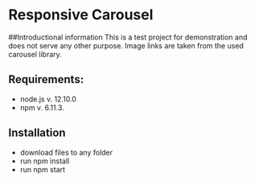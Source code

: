# Responsive Carousel

##Introductional information
This is a test project for demonstration and does not serve any other purpose.
Image links are taken from the used carousel library. 


## Requirements:
  * node.js v. 12.10.0
  * npm v. 6.11.3.

## Installation

  * download files to any folder
  * run npm install
  * run npm start
